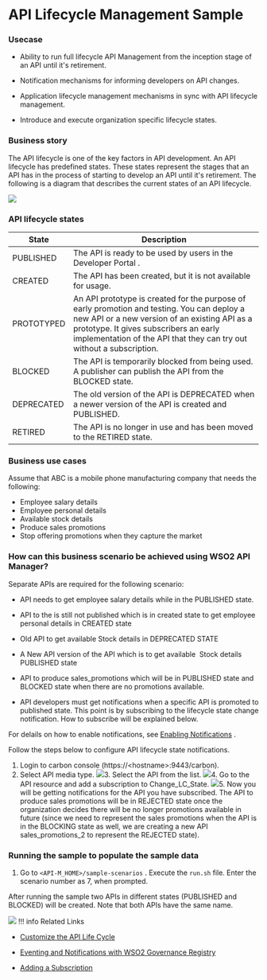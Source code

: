 # API Lifecycle Management Sample

### Usecase

-   Ability to run full lifecycle API Management from the inception stage of an API until it's retirement.

-   Notification mechanisms for informing developers on API changes.

-   Application lifecycle management mechanisms in sync with API lifecycle management.

-   Introduce and execute organization specific lifecycle states.

### Business story

The API lifecycle is one of the key factors in API development. An API lifecycle has predefined states. These states represent the stages that an API has in the process of starting to develop an API until it's retirement. The following is a diagram that describes the current states of an API lifecycle.

![](https://lh4.googleusercontent.com/LJ5_Cspo-HOwG0L6oqDciEVqFRNAURiim11eLRe1PLR1FAfyZioz87xVvAlQLPKrGwFA1MZw4m-i2p3jSuVlEQ2d9EliLVYYhqP75YmU4Zh7WwOfLKbVA1RmBviv6K3px9tfWaTS)
### API lifecycle states

| State      | Description                                                                                                                                                                                                                                                    |
|------------|----------------------------------------------------------------------------------------------------------------------------------------------------------------------------------------------------------------------------------------------------------------|
| PUBLISHED  | The API is ready to be used by users in the Developer Portal .                                                                                                                                                                                                         |
| CREATED    | The API has been created, but it is not available for usage.                                                                                                                                                                                                   |
| PROTOTYPED | An API prototype is created for the purpose of early promotion and testing. You can deploy a new API or a new version of an existing API as a prototype. It gives subscribers an early implementation of the API that they can try out without a subscription. |
| BLOCKED    | The API is temporarily blocked from being used. A publisher can publish the API from the BLOCKED state.                                                                                                                                                        |
| DEPRECATED | The old version of the API is DEPRECATED when a newer version of the API is created and PUBLISHED.                                                                                                                                                             |
| RETIRED    | The API is no longer in use and has been moved to the RETIRED state.                                                                                                                                                                                           |

### Business use cases

Assume that ABC is a mobile phone manufacturing company that needs the following:

-   Employee salary details
-   Employee personal details
-   Available stock details
-   Produce sales promotions
-   Stop offering promotions when they capture the market

### How can this business scenario be achieved using WSO2 API Manager?

Separate APIs are required for the following scenario:

-   API needs to get employee salary details while in the PUBLISHED state.

-   API to the is still not published which is in created state to get employee personal details in CREATED state

-   Old API to get available Stock details in DEPRECATED STATE

-   A New API version of the API which is to get available  Stock details PUBLISHED state

-   API to produce sales\_promotions which will be in PUBLISHED state and BLOCKED state when there are no promotions available.

-   API developers must get notifications when a specific API is promoted to published state. This point is by subscribing to the lifecycle state change notification. How to subscribe will be explained below.

For delails on how to enable notifications, see [Enabling Notifications](https://docs.wso2.com/display/AM260/Enabling+Notifications) .

Follow the steps below to configure API lifecycle state notifications.

1.  Login to carbon console (https://&lt;hostname&gt;:9443/carbon).
2.  Select API media type.
    ![](https://lh5.googleusercontent.com/4I8Y0JG_1Na2Z_rNDtjvb1TepjtZPn_IHzsq2deSJAQxEg7d3QfTpWUjO3-ZfkR3nFC91WdYyJtYtXVC_M0jJZT5_Zp8Eei63j0YHP5C6e3O3VSNiUfsfDmJLV9rXYR9c-K7dNq7)3.  Select the API from the list.
    ![](https://lh6.googleusercontent.com/1XNRBAgEP2277bVbYyYVSUs7LZ92D14lY8Rc9co4eKL81cXvp_1h2QxpV2E77mk9F4uTmR6_ufDS_aMjKNi-6M_OFT4Me_hdWYtqszyfHejWRhym90bUhElmFCmDlZET5t_Cj6CE)4.  Go to the API resource and add a subscription to Change\_LC\_State.
    ![](https://lh5.googleusercontent.com/ZjiUmKvz34DkfvuZLuSfJpNv7fRWEM8F7EuKbqAJTCNH2e8DQUU9zFGIgM5Xnsssm8evav31amRqo4EHtCzxmkMNOKKKyFDRLLIvFgEuNW0yqoBDJoBAxKdjjankSvsoj_eC3pO_)5.  Now you will be getting notifications for the API you have subscribed.
    The API to produce sales promotions will be in REJECTED state once the organization decides there will be no longer promotions available in future (since we need to represent the sales promotions when the API is in the BLOCKING state as well, we are creating a new API sales\_promotions\_2 to represent the REJECTED state).

### Running the sample to populate the sample data

1.  Go to `<API-M_HOME>/sample-scenarios` . Execute the `run.sh` file. Enter the scenario number as 7, when prompted.

After running the sample two APIs in different states (PUBLISHED and BLOCKED) will be created. Note that both APIs have the same name.

![](https://lh3.googleusercontent.com/nN7SejYfQj-dANNYF5Km42AvJcA6u3PBlobsRZ_-l076sbtSK1EQULT4NTxEux7BZxDIydZ3P2wL32rKMRU4RTWYEGtuA-XDxNCPK-87Wgmf5VWcCuAzJcUGocDD7warobbTwa4y)
!!! info
Related Links

-   [Customize the API Life Cycle](https://docs.wso2.com/display/AM260/Customize+API+Life+Cycle)
-   [Eventing and Notifications with WSO2 Governance Registry](https://wso2.com/library/articles/eventing-notifications-wso2-governance-registry/)

-   [Adding a Subscription](https://docs.wso2.com/display/Governance530/Adding+a+Subscription)


